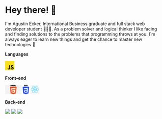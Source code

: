 <h1>Hey there! 👋</h1>

I'm Agustin Ecker, International Business graduate and full stack web developer student 👨🏻‍💻. As a problem solver and logical thinker I like facing and finding solutions to the problems that programming throws at you. I´m always eager to learn new things and get the chance to master new technologies 👀 

**Languages**

<code><img height="30" src="https://raw.githubusercontent.com/ameg47/ameg47/master/images/js.png"></code>

**Front-end**

<code><img height="30" src="https://raw.githubusercontent.com/ameg47/ameg47/master/images/html.png"></code>
<code><img height="30" src="https://raw.githubusercontent.com/ameg47/ameg47/master/images/css3.png"></code>
<code><img height="30" src="https://raw.githubusercontent.com/ameg47/ameg47/master/images/reactjs.png"></code>

**Back-end**

<code><img height="30" src="https://raw.githubusercontent.com/dereknguyen269/dereknguyen269/master/images/nodejs.png"></code>
<code><img height="30" src="https://raw.githubusercontent.com/dereknguyen269/dereknguyen269/master/images/postgresql.png"></code>
<code><img height="30" src="https://raw.githubusercontent.com/dereknguyen269/dereknguyen269/master/images/mysql.svg"></code>
